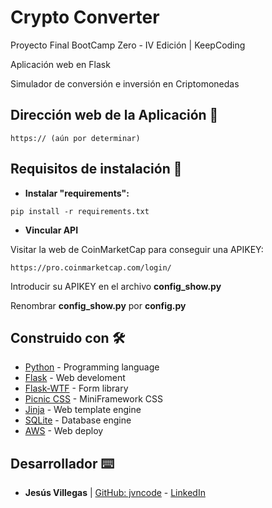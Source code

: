 # Crypto Converter

Proyecto Final BootCamp Zero - IV Edición | KeepCoding

Aplicación web en Flask

Simulador de conversión e inversión en Criptomonedas

## Dirección web de la Aplicación 📌
```
https:// (aún por determinar)
```

## Requisitos de instalación 🔧

* **Instalar "requirements":**
```
pip install -r requirements.txt
```
* **Vincular API**

Visitar la web de CoinMarketCap para conseguir una APIKEY:
```
https://pro.coinmarketcap.com/login/
```
Introducir su APIKEY en el archivo **config_show.py**

Renombrar **config_show.py** por **config.py**

## Construido con 🛠️

* [Python](https://www.python.org/) - Programming language
* [Flask](https://flask.palletsprojects.com/en/1.1.x/) - Web develoment
* [Flask-WTF](https://flask-wtf.readthedocs.io/en/stable/) - Form library
* [Picnic CSS](https://picnicss.com/) - MiniFramework CSS
* [Jinja](https://jinja.palletsprojects.com/en/2.11.x/) - Web template engine
* [SQLite](https://www.sqlite.org/index.html) - Database engine
* [AWS](https://aws.amazon.com/es/) - Web deploy

## Desarrollador ⌨️

* **Jesús Villegas** | [GitHub: jvncode](https://github.com/jvncode) - [LinkedIn](https://www.linkedin.com/in/jes%C3%BAs-villegas-609b71198/)
